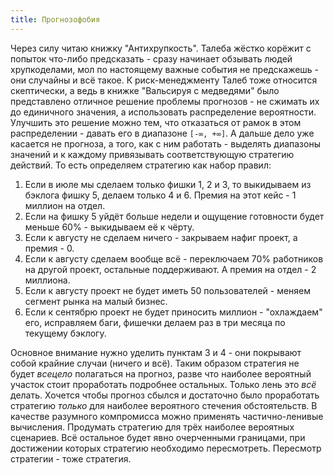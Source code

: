 ```yaml
---
title: Прогнозофобия
---
```


Через силу читаю книжку "Антихрупкость". Талеба жёстко корёжит с попыток что-либо предсказать - сразу начинает обзывать людей хрупкоделами, мол по настоящему важные события не предскажешь - они случайны и всё такое. К риск-менеджменту Талеб тоже относится скептически, а ведь в книжке "Вальсируя с медведями" было представлено отличное решение проблемы прогнозов - не сжимать их до единичного значения, а использовать распределение вероятности. Улучшить это решение можно тем, что отказаться от рамок в этом распределении - давать его в диапазоне `[-∞, +∞]`. А дальше дело уже касается не прогноза, а того, как с ним работать - выделять диапазоны значений и к каждому привязывать соответствующую стратегию действий. То есть определяем стратегию как набор правил:

1. Если в июле мы сделаем только фишки 1, 2 и 3, то выкидываем из бэклога фишку 5, делаем только 4 и 6. Премия на этот кейс - 1 миллион на отдел.
2. Если на фишку 5 уйдёт больше недели и ощущение готовности будет меньше 60% - выкидываем её к чёрту.
3. Если к августу не сделаем ничего - закрываем нафиг проект, а премия - 0.
4. Если к августу сделаем вообще всё - переключаем 70% работников на другой проект, остальные поддерживают. А премия на отдел - 2 миллиона.
5. Если к августу проект не будет иметь 50 пользователей - меняем сегмент рынка на малый бизнес.
6. Если к сентябрю проект не будет приносить миллион - "охлаждаем" его, исправляем баги, фишечки делаем раз в три месяца по текущему бэклогу.

Основное внимание нужно уделить пунктам 3 и 4 - они покрывают собой крайние случаи (ничего и всё). Таким образом стратегия не будет _всецело_ полагаться на прогноз, разве что наиболее вероятный участок стоит проработать подробнее остальных. Только лень это _всё_ делать. Хочется чтобы прогноз сбылся и достаточно было проработать стратегию _только_ для наиболее вероятного стечения обстоятельств. В качестве разумного компромисса можно применять частично-ленивые вычисления. Продумать стратегию для трёх наиболее вероятных сценариев. Всё остальное будет явно очерченными границами, при достижении которых стратегию необходимо пересмотреть. Пересмотр стратегии - тоже стратегия.
